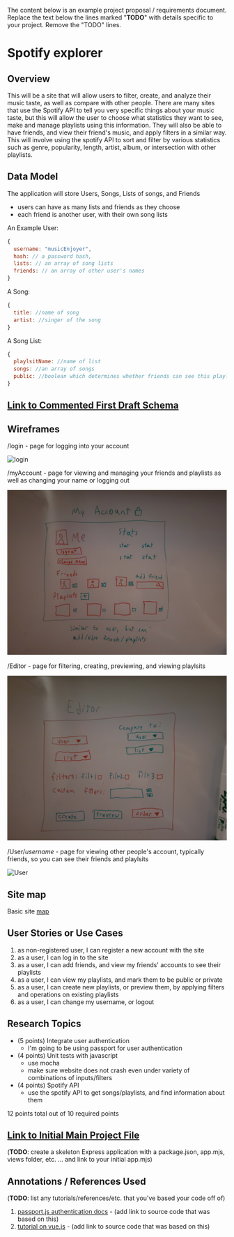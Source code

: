 The content below is an example project proposal / requirements document. Replace the text below the lines marked "__TODO__" with details specific to your project. Remove the "TODO" lines.

# Spotify explorer

## Overview

This will be a site that will allow users to filter, create, and analyze their music taste, as well as compare with other people.  There are many sites that use the Spotify API to tell you very specific things about your music taste, but this will allow the user to choose what statistics they want to see, make and manage playlists using this information.  They will also be able to have friends, and view their friend's music, and apply filters in a similar way.  This will involve using the spotify API to sort and filter by various statistics such as genre, popularity, length, artist, album, or intersection with other playlists.


## Data Model

The application will store Users, Songs, Lists of songs, and Friends

* users can have as many lists and friends as they choose
* each friend is another user, with their own song lists


An Example User:

```javascript
{
  username: "musicEnjoyer",
  hash: // a password hash,
  lists: // an array of song lists
  friends: // an array of other user's names
}
```
A Song:

```javascript
{
  title: //name of song
  artist: //singer of the song
}
```


A Song List:

```javascript
{
  playlsitName: //name of list
  songs: //an array of songs
  public: //boolean which determines whether friends can see this playlist
}
```


## [Link to Commented First Draft Schema](db.mjs) 

## Wireframes

/login - page for logging into your account

![login](documentation/Login.jpg)

/myAccount - page for viewing and managing your friends and playlists as well as changing your name or logging out

![myAccount](documentation/myAccount.jpg)

/Editor - page for filtering, creating, previewing, and viewing playlsits

![editor](documentation/Editor.jpg)

/User/*username* - page for viewing other people's account, typically friends, so you can see their friends and playlsits

![User](documentation/GeneralUser.jpg)

## Site map

Basic site [map](documentation/SiteMap.jpg)

## User Stories or Use Cases

1. as non-registered user, I can register a new account with the site
2. as a user, I can log in to the site
3. as a user, I can add friends, and view my friends' accounts to see their playlists
4. as a user, I can view my playlists, and mark them to be public or private
5. as a user, I can create new playlists, or preview them, by applying filters and operations on existing playlists
6. as a user, I can change my username, or logout

## Research Topics

* (5 points) Integrate user authentication
    * I'm going to be using passport for user authentication
* (4 points) Unit tests with javascript
  * use mocha
  * make sure website does not crash even under variety of combinations of inputs/filters
* (4 points) Spotify API
    * use the spotify API to get songs/playlists, and find information about them

12 points total out of 10 required points


## [Link to Initial Main Project File](app.mjs) 

(__TODO__: create a skeleton Express application with a package.json, app.mjs, views folder, etc. ... and link to your initial app.mjs)

## Annotations / References Used

(__TODO__: list any tutorials/references/etc. that you've based your code off of)

1. [passport.js authentication docs](http://passportjs.org/docs) - (add link to source code that was based on this)
2. [tutorial on vue.js](https://vuejs.org/v2/guide/) - (add link to source code that was based on this)

